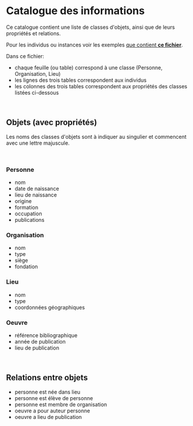 # Catalogue des informations

Ce catalogue contient une liste de classes d'objets, ainsi que de leurs propriétés et relations. 

Pour les individus ou instances voir les exemples [que contient __ce fichier__](https://github.com/Sciences-historiques-numeriques/astronomers/blob/main/documents/astronomers_liste_informations.xlsx). 


Dans ce fichier:
  * chaque feuille (ou table) correspond à une classe (Personne, Organisation, Lieu)
  * les lignes des trois tables correspondent aux individus
  * les colonnes des trois tables correspondent aux propriétés des classes listées ci-dessous

<br/>

##  Objets (avec propriétés)

Les noms des classes d'objets sont à indiquer au singulier et commencent avec une lettre majuscule.

<br/>

### Personne
- nom
- date de naissance
- lieu de naissance
- origine
- formation
- occupation
- publications


### Organisation
- nom
- type
- siège
- fondation


### Lieu
- nom
- type
- coordonnées géographiques

### Oeuvre
- référence bibliographique
- année de publication
- lieu de publication


<br/>

## Relations entre objets

- personne est née dans lieu
- personne est élève de personne
- personne est membre de organisation
- oeuvre a pour auteur personne
- oeuvre a lieu de publication  